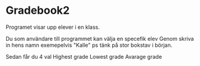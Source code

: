 # Gradebook2
Programet visar upp elever i en klass.

Du som användare till programmet kan välja en specefik elev Genom skriva in hens namn exemepelvis  "Kalle" ps tänk på stor bokstav i början.

Sedan får du 4 val 
Highest grade
Lowest grade
Avarage grade
